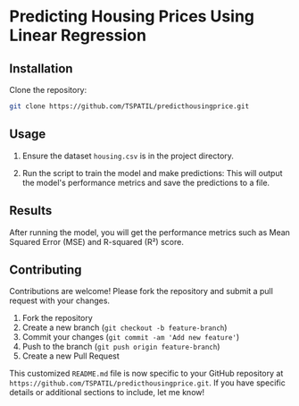 # Predicting Housing Prices Using Linear Regression

## Installation

Clone the repository:

```bash
git clone https://github.com/TSPATIL/predicthousingprice.git
```

## Usage

1. Ensure the dataset `housing.csv` is in the project directory.

2. Run the script to train the model and make predictions:
This will output the model's performance metrics and save the predictions to a file.

## Results

After running the model, you will get the performance metrics such as Mean Squared Error (MSE) and R-squared (R²) score.

## Contributing

Contributions are welcome! Please fork the repository and submit a pull request with your changes.

1. Fork the repository
2. Create a new branch (`git checkout -b feature-branch`)
3. Commit your changes (`git commit -am 'Add new feature'`)
4. Push to the branch (`git push origin feature-branch`)
5. Create a new Pull Request

This customized `README.md` file is now specific to your GitHub repository at `https://github.com/TSPATIL/predicthousingprice.git`. If you have specific details or additional sections to include, let me know!
